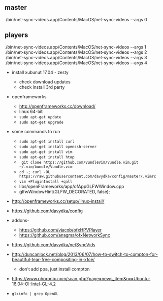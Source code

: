 ## master
./bin/net-sync-videos.app/Contents/MacOS/net-sync-videos --args 0

## players
./bin/net-sync-videos.app/Contents/MacOS/net-sync-videos --args 1
./bin/net-sync-videos.app/Contents/MacOS/net-sync-videos --args 2
./bin/net-sync-videos.app/Contents/MacOS/net-sync-videos --args 3
./bin/net-sync-videos.app/Contents/MacOS/net-sync-videos --args 4



* install xubunut 17.04 - zesty
	* check download updates
	* check install 3rd party
* openframeworks
	* http://openframeworks.cc/download/
	* linux 64-bit
	* `sudo apt-get update`
	* `sudo apt-get upgrade`
* some commands to run
	* `sudo apt-get install curl`
	* `sudo apt-get install openssh-server`
	* `sudo apt-get install vim`
	* `sudo apt-get install htop`
	* ` git clone https://github.com/VundleVim/Vundle.vim.git ~/.vim/bundle/Vundle.vim`
	* `cd ~; curl -OL https://raw.githubusercontent.com/davydka/config/master/.vimrc`
	* `vim +PluginInstall +qall`
	* libs/openFrameworks/app/ofAppGLFWWindow.cpp
	* glfwWindowHint(GLFW_DECORATED, false);
* http://openframeworks.cc/setup/linux-install/
* https://github.com/davydka/config

* addons-
	* https://github.com/vjacob/ofxHPVPlayer
	* https://github.com/anagma/ofxNetworkSync

* https://github.com/davydka/netSyncVids

* http://duncanlock.net/blog/2013/06/07/how-to-switch-to-compton-for-beautiful-tear-free-compositing-in-xfce/
	* don't add ppa, just install compton
* https://www.phoronix.com/scan.php?page=news_item&px=Ubuntu-16.04-OI-Intel-GL-4.2

* `glxinfo | grep OpenGL`
